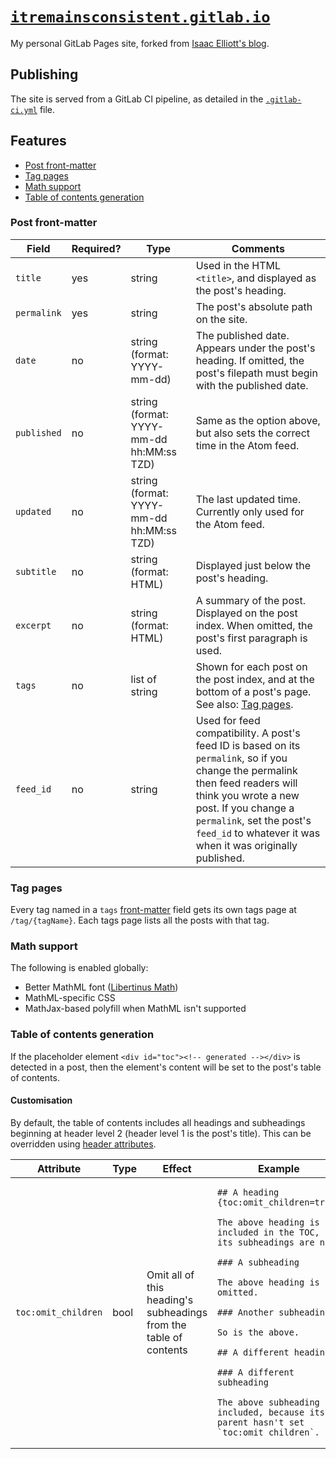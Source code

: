 # [`itremainsconsistent.gitlab.io`](https://itremainsconsistent.gitlab.io)

My personal GitLab Pages site, forked from [Isaac Elliott's blog](https://github.com/LightAndLight/lightandlight.github.io).

## Publishing

The site is served from a GitLab CI pipeline, as detailed in the [`.gitlab-ci.yml`](.gitlab-ci.yml) file.

## Features

* [Post front-matter](#post-front-matter)
* [Tag pages](#tag-pages)
* [Math support](#math-support)
* [Table of contents generation](#table-of-contents-generation)

### Post front-matter

| Field | Required? | Type | Comments |
|---|---|---|---|
| `title` | yes | string | Used in the HTML `<title>`, and displayed as the post's heading. |
| `permalink` | yes | string | The post's absolute path on the site. |
| `date` | no | string (format: YYYY-mm-dd) | The published date. Appears under the post's heading. If omitted, the post's filepath must begin with the published date. |
| `published` | no | string (format: YYYY-mm-dd hh:MM:ss TZD) | Same as the option above, but also sets the correct time in the Atom feed. |
| `updated` | no | string (format: YYYY-mm-dd hh:MM:ss TZD) | The last updated time. Currently only used for the Atom feed. |
| `subtitle` | no | string (format: HTML) | Displayed just below the post's heading. |
| `excerpt` | no | string (format: HTML) | A summary of the post. Displayed on the post index. When omitted, the post's first paragraph is used. |
| `tags` | no | list of string | Shown for each post on the post index, and at the bottom of a post's page. See also: [Tag pages](#tag-pages). |
| `feed_id` | no | string | Used for feed compatibility. A post's feed ID is based on its `permalink`, so if you change the permalink then feed readers will think you wrote a new post. If you change a `permalink`, set the post's `feed_id` to whatever it was when it was originally published. |

### Tag pages

Every tag named in a `tags` [front-matter](#post-front-matter) field gets its own tags page at `/tag/{tagName}`.
Each tags page lists all the posts with that tag. 

### Math support

The following is enabled globally:

* Better MathML font ([Libertinus Math](https://github.com/alerque/libertinus))
* MathML-specific CSS
* MathJax-based polyfill when MathML isn't supported

### Table of contents generation

If the placeholder element `<div id="toc"><!-- generated --></div>` is detected in a post, then the element's content will be set to the post's table of contents.

#### Customisation

By default, the table of contents includes all headings and subheadings beginning at header level 2 (header level 1 is the post's title).
This can be overridden using [header attributes](https://pandoc.org/MANUAL.html#extension-header_attributes).

<table>
<thead>
<tr>
<th>Attribute</th>
<th>Type</th>
<th>Effect</th>
<th>Example</th>
</thead>
<tbody>
<tr>
<td>

`toc:omit_children`

</td>
<td>bool</td>
<td>Omit all of this heading's subheadings from the table of contents</td>
<td>

```
## A heading {toc:omit_children=true}

The above heading is included in the TOC, but its subheadings are not.

### A subheading

The above heading is omitted.

### Another subheading

So is the above.

## A different heading

### A different subheading

The above subheading is included, because its parent hasn't set `toc:omit_children`.
```

</td>
</tr>
</tbody>
</table>

